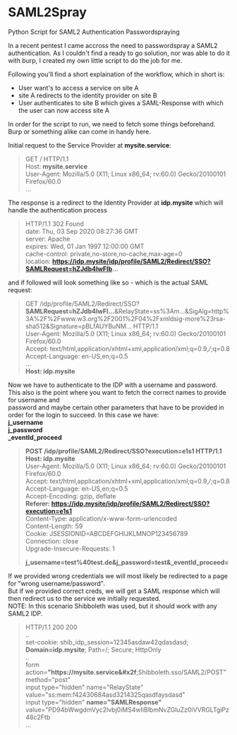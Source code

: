 # SAML2Spray
Python Script for SAML2 Authentication Passwordspraying
  
In a recent pentest I came accross the need to passwordspray a SAML2 authentication.
As I couldn't find a ready to go solution, nor was able to do it with burp, I created my own little script to do the job for me.
  
Following you'll find a short explaination of the workflow, which in short is:
- User want's to access a service on site A
- site A redirects to the identity provider on site B
- User authenticates to site B which gives a SAML-Response with which the user can now access site A
  
In order for the script to run, we need to fetch some things beforehand. Burp or something alike can come in handy here.
  
Initial request to the Service Provider at **mysite.service**:
  
>GET / HTTP/1.1  
>Host: **mysite.service**  
>User-Agent: Mozilla/5.0 (X11; Linux x86_64; rv:60.0) Gecko/20100101 Firefox/60.0  
>...
  
The response is a redirect to the Identity Provider at **idp.mysite** which will handle the authentication process
  
>HTTP/1.1 302 Found  
>date: Thu, 03 Sep 2020 08:27:36 GMT  
>server: Apache  
>expires: Wed, 01 Jan 1997 12:00:00 GMT  
>cache-control: private,no-store,no-cache,max-age=0  
>location: **https://idp.mysite/idp/profile/SAML2/Redirect/SSO?SAMLRequest=hZJdb4IwFIb...**
  
and if followed will look something like so - which is the actual SAML request:
  
>GET /idp/profile/SAML2/Redirect/SSO?**SAMLRequest=hZJdb4IwFI...**&RelayState=ss%3Am...&SigAlg=http%3A%2F%2Fwww.w3.org%2F2001%2F04%2Fxmldsig-more%23rsa-sha512&Signature=pBLfAUYBuNM... HTTP/1.1  
>User-Agent: Mozilla/5.0 (X11; Linux x86_64; rv:60.0) Gecko/20100101 Firefox/60.0  
>Accept: text/html,application/xhtml+xml,application/xml;q=0.9,*/*;q=0.8  
>Accept-Language: en-US,en;q=0.5  
>...  
>**Host: idp.mysite**  
  
Now we have to authenticate to the IDP with a username and password. This also is the point where you want to fetch the correct names to provide for username and  
password and maybe certain other parameters that have to be provided in order for the login to succeed. In this case we have:  
**j_username  
j_password  
_eventId_proceed**
  
>**POST /idp/profile/SAML2/Redirect/SSO?execution=e1s1 HTTP/1.1  
>Host: idp.mysite**  
>User-Agent: Mozilla/5.0 (X11; Linux x86_64; rv:60.0) Gecko/20100101 Firefox/60.0  
>Accept: text/html,application/xhtml+xml,application/xml;q=0.9,*/*;q=0.8  
>Accept-Language: en-US,en;q=0.5  
>Accept-Encoding: gzip, deflate  
>**Referer: https://idp.mysite/idp/profile/SAML2/Redirect/SSO?execution=e1s1**  
>Content-Type: application/x-www-form-urlencoded  
>Content-Length: 59  
>Cookie: JSESSIONID=ABCDEFGHIJKLMNOP123456789  
>Connection: close  
>Upgrade-Insecure-Requests: 1  
>  
>**j_username=test%40test.de&j_password=test&_eventId_proceed=**  
  
If we provided wrong credentials we will most likely be redirected to a page for "wrong username/password".  
But if we provided correct creds, we will get a SAML response which will then redirect us to the service we initially requested.  
NOTE: In this scenario Shibboleth was used, but it should work with any SAML2 IDP.  
  
>HTTP/1.1 200 200  
>..  
>set-cookie: shib_idp_session=12345asdaw42qdasdasd; **Domain=idp.mysite**; Path=/; Secure; HttpOnly  
>..       
>        form action=**"https&#x3a;&#x2f;&#x2f;mysite.service&#x2f**;Shibboleth.sso&#x2f;SAML2&#x2f;POST" method="post"      
>               input type="hidden" name="RelayState" value="ss&#x3a;mem&#x3a;f42430684asd3214325qasdfaysdasd"                                    
>               input type="hidden" **name="SAMLResponse"** value="PD94bWwgdmVyc2lvbj0iMS4wIiBlbmNvZGluZz0iVVRGLTgiPz48c2Ftb  
>                ...  
